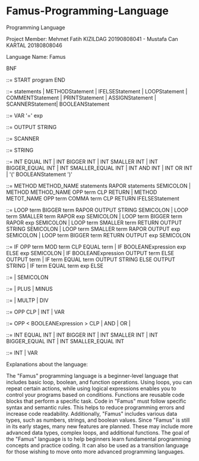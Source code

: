 # Famus-Programming-Language
Programming Language 

Project Member: Mehmet Fatih KIZILDAG 20190808041 - Mustafa Can KARTAL 20180808046

Language Name: Famus

BNF

<program> ::= START program END 

<statement> ::= statements | METHODStatement | IFELSEStatement | LOOPStatement | COMMENTStatement | PRINTStatement | ASSIGNStatement | SCANNERStatement| BOOLEANStatement 

<ASSIGNStatement> ::= VAR '=' exp

<PRINTStatement> ::= OUTPUT STRING

<SCANNERStatement> ::= SCANNER

<STRINGStatement> ::= STRING

<BOOLEANStatement> ::= INT EQUAL INT | INT BIGGER INT | INT SMALLER  INT | INT BIGGER_EQUAL INT | INT SMALLER_EQUAL INT | INT AND INT | INT OR INT | '(' BOOLEANStatement ')'

<METHODStatement> ::= METHOD METHOD_NAME statements RAPOR statements SEMICOLON | METHOD METHOD_NAME OPP term CLP RETURN | METHOD METOT_NAME OPP term COMMA term CLP RETURN IFELSEStatement

<LOOPStatement> ::= LOOP term BIGGER term RAPOR OUTPUT STRING SEMICOLON | LOOP term SMALLER term RAPOR exp SEMICOLON | LOOP term BIGGER term RAPOR exp SEMICOLON | LOOP term SMALLER term RETURN OUTPUT STRING SEMICOLON | LOOP term SMALLER term RAPOR OUTPUT exp SEMICOLON | LOOP term BIGGER term RETURN OUTPUT exp SEMICOLON 

<IFELSEStatement> ::= IF OPP term MOD term CLP EQUAL term | IF BOOLEANExpression exp ELSE exp SEMICOLON | IF BOOLEANExpression OUTPUT term ELSE OUTPUT term | IF term EQUAL term OUTPUT STRING ELSE OUTPUT STRING | IF term EQUAL term exp ELSE 

<statements> ::= <statement> | <statement> SEMICOLON <statements>

<exp> ::= <term> | <term> PLUS <exp> | <term> MINUS <exp>

<term> ::= <factor> | <factor> MULTP <term> | <factor> DIV <term>

<factor> ::= OPP <exp> CLP | INT | VAR

<BOOLEANExpression> ::= OPP < BOOLEANExpression > CLP | <BOOLEANTerm> AND <BOOLEANExpression> | <BOOLEANTerm> OR <BOOLEANExpression> | <BOOLEANTerm>

<ONERMETerm> ::= INT EQUAL INT | INT BIGGER INT | INT SMALLER INT | INT BIGGER_EQUAL INT | INT SMALLER_EQUAL INT

<term> ::= INT | VAR


Explanations about the language:

The "Famus" programming language is a beginner-level language that includes basic loop, boolean, and function operations. Using loops, you can repeat certain actions, while using logical expressions enables you to control your programs based on conditions. Functions are reusable code blocks that perform a specific task.
Code in "Famus" must follow specific syntax and semantic rules. This helps to reduce programming errors and increase code readability. Additionally, "Famus" includes various data types, such as numbers, strings, and boolean values.
Since "Famus" is still in its early stages, many new features are planned. These may include more advanced data types, complex loops, and additional functions.
The goal of the "Famus" language is to help beginners learn fundamental programming concepts and practice coding. It can also be used as a transition language for those wishing to move onto more advanced programming languages.

